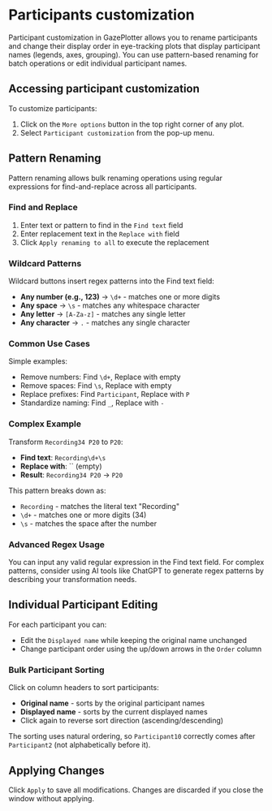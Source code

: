 # Participants customization

Participant customization in GazePlotter allows you to rename participants and change their display order in eye-tracking plots that display participant names (legends, axes, grouping). You can use pattern-based renaming for batch operations or edit individual participant names.

## Accessing participant customization
To customize participants:
1. Click on the `More options` button in the top right corner of any plot.
2. Select `Participant customization` from the pop-up menu.

## Pattern Renaming
Pattern renaming allows bulk renaming operations using regular expressions for find-and-replace across all participants.

### Find and Replace
1. Enter text or pattern to find in the `Find text` field
2. Enter replacement text in the `Replace with` field
3. Click `Apply renaming to all` to execute the replacement

### Wildcard Patterns
Wildcard buttons insert regex patterns into the Find text field:
- **Any number (e.g., 123)** → `\d+` - matches one or more digits
- **Any space** → `\s` - matches any whitespace character
- **Any letter** → `[A-Za-z]` - matches any single letter
- **Any character** → `.` - matches any single character

### Common Use Cases
Simple examples:
- Remove numbers: Find `\d+`, Replace with empty
- Remove spaces: Find `\s`, Replace with empty  
- Replace prefixes: Find `Participant`, Replace with `P`
- Standardize naming: Find `_`, Replace with `-`

### Complex Example
Transform `Recording34 P20` to `P20`:
- **Find text**: `Recording\d+\s` 
- **Replace with**: `` (empty)
- **Result**: `Recording34 P20` → `P20`

This pattern breaks down as:
- `Recording` - matches the literal text "Recording"
- `\d+` - matches one or more digits (34)
- `\s` - matches the space after the number

### Advanced Regex Usage
You can input any valid regular expression in the Find text field. For complex patterns, consider using AI tools like ChatGPT to generate regex patterns by describing your transformation needs.

## Individual Participant Editing
For each participant you can:
- Edit the `Displayed name` while keeping the original name unchanged
- Change participant order using the up/down arrows in the `Order` column

### Bulk Participant Sorting
Click on column headers to sort participants:
- **Original name** - sorts by the original participant names
- **Displayed name** - sorts by the current displayed names
- Click again to reverse sort direction (ascending/descending)

The sorting uses natural ordering, so `Participant10` correctly comes after `Participant2` (not alphabetically before it).

## Applying Changes
Click `Apply` to save all modifications. Changes are discarded if you close the window without applying.

<!-- Screenshot to be added --> 